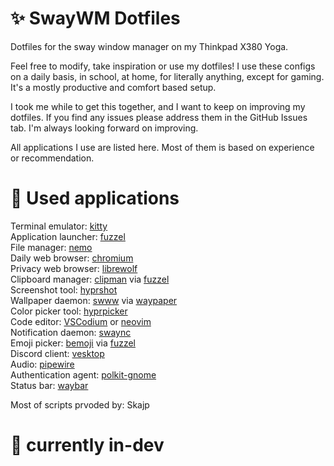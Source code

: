 # ✨ SwayWM Dotfiles

Dotfiles for the sway window manager on my Thinkpad X380 Yoga.

Feel free to modify, take inspiration or use my dotfiles! I use these configs on a daily basis, in school, at home, for literally anything, except for gaming. It's a mostly productive and comfort based setup.<br>

I took me while to get this together, and I want to keep on improving my dotfiles. If you find any issues please address them in the GitHub Issues tab. I'm always looking forward on improving.<br>

All applications I use are listed here. Most of them is based on experience or recommendation.<br>

# 📲 Used applications

Terminal emulator: [kitty](https://sw.kovidgoyal.net/kitty/)<br>
Application launcher: [fuzzel](https://codeberg.org/dnkl/fuzzel)<br>
File manager: [nemo](https://github.com/linuxmint/nemo)<br>
Daily web browser: [chromium](https://www.chromium.org/getting-involved/download-chromium/)<br>
Privacy web browser: [librewolf](https://librewolf.net/)<br>
Clipboard manager: [clipman](https://github.com/chmouel/clipman) via [fuzzel](https://codeberg.org/dnkl/fuzzel)<br>
Screenshot tool: [hyprshot](https://github.com/Gustash/hyprshot)<br>
Wallpaper daemon: [swww](https://github.com/LGFae/swww) via [waypaper](https://github.com/anufrievroman/waypaper)<br>
Color picker tool: [hyprpicker](https://github.com/hyprwm/hyprpicker)<br>
Code editor: [VSCodium](https://github.com/VSCodium/vscodium) or [neovim](https://neovim.io/)<br>
Notification daemon: [swaync](https://github.com/ErikReider/SwayNotificationCenter)<br>
Emoji picker: [bemoji](https://github.com/marty-oehme/bemoji) via [fuzzel](https://codeberg.org/dnkl/fuzzel)<br>
Discord client: [vesktop](https://github.com/Vencord/Vesktop)<br>
Audio: [pipewire](https://wiki.archlinux.org/title/PipeWire)<br>
Authentication agent: [polkit-gnome](https://gitlab.gnome.org/Archive/policykit-gnome)<br>
Status bar: [waybar](https://github.com/Alexays/Waybar)<br>

Most of scripts prvoded by: Skajp<br>

# 🔨 currently in-dev
